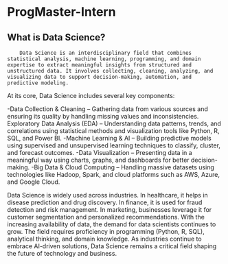 # ProgMaster-Intern

## What is Data Science?
        Data Science is an interdisciplinary field that combines statistical analysis, machine learning, programming, and domain expertise to extract meaningful insights from structured and unstructured data. It involves collecting, cleaning, analyzing, and visualizing data to support decision-making, automation, and predictive modeling.

At its core, Data Science includes several key components:

-Data Collection & Cleaning – Gathering data from various sources and ensuring its quality by handling missing values and inconsistencies.
Exploratory Data Analysis (EDA) – Understanding data patterns, trends, and correlations using statistical methods and visualization tools like Python, R, SQL, and Power BI.
-Machine Learning & AI – Building predictive models using supervised and unsupervised learning techniques to classify, cluster, and forecast outcomes.
-Data Visualization – Presenting data in a meaningful way using charts, graphs, and dashboards for better decision-making.
-Big Data & Cloud Computing – Handling massive datasets using technologies like Hadoop, Spark, and cloud platforms such as AWS, Azure, and Google Cloud.

Data Science is widely used across industries. In healthcare, it helps in disease prediction and drug discovery. In finance, it is used for fraud detection and risk management. In marketing, businesses leverage it for customer segmentation and personalized recommendations.
With the increasing availability of data, the demand for data scientists continues to grow. The field requires proficiency in programming (Python, R, SQL), analytical thinking, and domain knowledge. As industries continue to embrace AI-driven solutions, Data Science remains a critical field shaping the future of technology and business.







